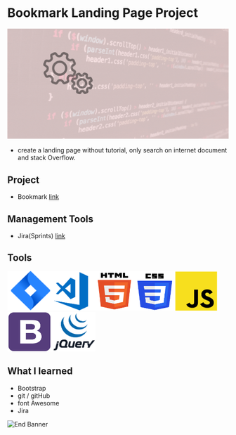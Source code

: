 # Bookmark Landing Page Project

![Begin Banner](Documentation/Under_Development.gif)

* create a landing page without tutorial, only search on internet document and stack Overflow.

## Project
* Bookmark [link](https://github.com/pittyh6/bookmark_landing_page/tree/master/bookmark_landing_page_project)

## Management Tools
* Jira(Sprints) [link](https://github.com/pittyh6/bookmark_landing_page/tree/master/Sprint%203)

## Tools
<img src= Documentation/jira.png  height="90" width="100" ><img src= Documentation/vscode.png  height="90" width="100"><img src= Documentation/html.png  height="90" width="90"><img src= Documentation/css.png  height="90" width="90"><img src= Documentation/js.png  height="90" width="100"><img src= Documentation/bootstrap.png  height="90" width="100"><img src= Documentation/jquery.png  height="90" width="100">

## What I learned
* Bootstrap
* git / gitHub
* font Awesome
* Jira


![End Banner](Documentation/botton-1200x350.gif)